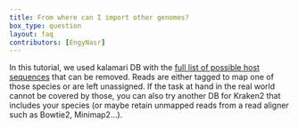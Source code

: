 ```yaml
---
title: From where can I import other genomes?
box_type: question
layout: faq
contributors: [EngyNasr]
---
```


In this tutorial, we used kalamari DB with the [full list of possible host sequences](https://github.com/lskatz/Kalamari/blob/master/src/Kalamari_v3.9.1.tsv) that can be removed. Reads are either tagged to map one of those species or are left unassigned. If the task at hand in the real world cannot be covered by those, you can also try another DB for Kraken2 that includes your species (or maybe retain unmapped reads from a read aligner such as Bowtie2, Minimap2…).

